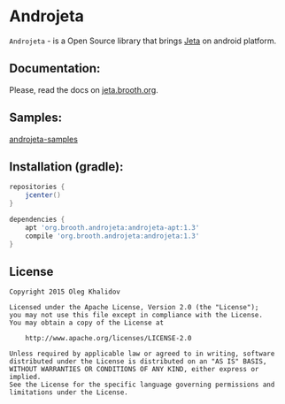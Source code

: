 
# Androjeta

`Androjeta` - is a Open Source library that brings [Jeta][jeta] on android platform.

Documentation:
--------------
Please, read the docs on [jeta.brooth.org](http://jeta.brooth.org/guide/androjeta/overview.html).

Samples:
--------
[androjeta-samples](https://github.com/brooth/androjeta-samples)


Installation (gradle):
----------------------

```groovy
repositories {
    jcenter()
}

dependencies {
    apt 'org.brooth.androjeta:androjeta-apt:1.3'
    compile 'org.brooth.androjeta:androjeta:1.3'
}
```

License
-------

    Copyright 2015 Oleg Khalidov

    Licensed under the Apache License, Version 2.0 (the "License");
    you may not use this file except in compliance with the License.
    You may obtain a copy of the License at

        http://www.apache.org/licenses/LICENSE-2.0

    Unless required by applicable law or agreed to in writing, software
    distributed under the License is distributed on an "AS IS" BASIS,
    WITHOUT WARRANTIES OR CONDITIONS OF ANY KIND, either express or implied.
    See the License for the specific language governing permissions and
    limitations under the License.

[androjeta-samples]: https://github.com/brooth/androjeta-samples
[jeta]: https://github.com/brooth/jeta
[android-apt-plugin]: https://bitbucket.org/hvisser/android-apt
[jeta-configuration]: https://github.com/brooth/jeta#configuration
